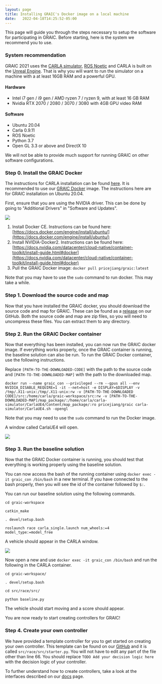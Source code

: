 ```yaml
---
layout: page
title: Installing GRAIC's Docker image on a local machine
date:   2022-04-18T14:25:52-05:00
---
```

This page will guide you through the steps necessary to setup the software for participating in GRAIC. Before starting, here is the system we recommend you to use.

### System recommendation

GRAIC 2021 uses the [CARLA simulator](https://carla.org/), [ROS Noetic](https://www.ros.org/) and CARLA is built on the [Unreal Engine](https://www.unrealengine.com/en-US/). That is why you will want to run the simulator on a machine with a at least 16GB RAM and a powerful GPU.

#### Hardware
- Intel i7 gen / i9 gen / AMD ryzen 7 / ryzen 9, with at least 16 GB RAM
- Nvidia RTX 2070 / 2080 / 3070 / 3080 with 4GB GPU video RAM

#### Software
- Ubuntu 20.04
- Carla 0.9.11
- ROS Noetic
- Python 3.7
- Open GL 3.3 or above and DirectX 10

We will not be able to provide much support for running GRAIC on other software configurations.

### Step 0. Install the GRAIC Docker

The instructions for CARLA installation can be found [here](https://carla.readthedocs.io/en/latest/build_linux/). It is recommended to use our [GRAIC Docker](https://hub.docker.com/r/pricejiang/graic) image. The instructions here are for GRAIC installation on Ubuntu 20.04.

First, ensure that you are using the NVIDIA driver. This can be done by going to "Additional Drivers" in "Software and Updates".

 <img src="/Race/assets/driver_settings.png">

1. Install Docker CE. Instructions can be found here: [https://docs.docker.com/engine/install/ubuntu/](https://docs.docker.com/engine/install/ubuntu/)
2. Install NVIDIA-Docker2. Instructions can be found here:[https://docs.nvidia.com/datacenter/cloud-native/container-toolkit/install-guide.html#docker](https://docs.nvidia.com/datacenter/cloud-native/container-toolkit/install-guide.html#docker)
3. Pull the GRAIC Docker image: `docker pull pricejiang/graic:latest`

Note that you may have to use the `sudo` command to run docker.
This may take a while.


### Step 1. Download the source code and map

Now that you have installed the GRAIC docker, you should download the source code and map for GRAIC.
These can be found as a [release](https://github.com/PoPGRI/Race/releases/tag/0.1.2) on our GitHub.
Both the source code and map are zip files, so you will need to uncompress these files.
You can extract them to any directory.

### Step 2. Run the GRAIC Docker container

Now that everything has been installed, you can now run the GRAIC docker image.
If everything works properly, once the GRAIC container is running, the baseline solution can also be run.
To run the GRAIC Docker container, use the following instructions.

Replace `[PATH-TO-THE-DOWNLOADED-CODE]` with the path to the source code and `[PATH-TO-THE-DOWNLOADED-MAP]` with the path to the downloaded map.
```
docker run --name graic_con --privileged --rm --gpus all --env NVIDIA_DISABLE_REQUIRE=1 -it --net=host -e DISPLAY=$DISPLAY -v /tmp/.X11-unix:/tmp/.X11-unix:rw -v [PATH-TO-THE-DOWNLOADED CODE]/src:/home/carla/graic-workspace/src:rw -v [PATH-TO-THE-DOWNLOADED-MAP]/map_package/:/home/carla/carla-simulator/CarlaUE4/Content/map_package/:ro pricejiang/graic carla-simulator/CarlaUE4.sh -opengl
```
Note that you may need to use the `sudo` command to run the Docker image.

A window called CarlaUE4 will open.

<img src="/Race/assets/carlaue4.png">

### Step 3. Run the baseline solution

Now that the GRAIC Docker container is running, you should test that everything is working properly using the baseline solution.

You can now access the bash of the running container using `docker exec -it graic_con /bin/bash` in a new terminal.
If you have connected to the bash properly, then you will see the id of the container followed by `$:`.

You can run our baseline solution using the following commands.
```
cd graic-workspace
```
```
catkin_make
```
```
. devel/setup.bash
```
```
roslaunch race carla_single.launch num_wheels:=4 model_type:=model_free
```

A vehicle should appear in the CARLA window.

<img src="/Race/assets/baseline.png">

Now open a new and use `docker exec -it graic_con /bin/bash` and run the following in the CARLA container.
```
cd graic-workspace/
```
```
. devel/setup.bash
```
```
cd src/race/src/
```
```
python baseline.py
```
The vehicle should start moving and a score should appear.

You are now ready to start creating controllers for GRAIC!

### Step 4. Create your own controller

We have provided a template controller for you to get started on creating your own controller.
This template can be found on our [GitHub](https://github.com/PoPGRI/Race) and it is called `src/race/src/starter.py`.
You will not have to edit any part of the file other than line 66. You should replace `TODO Add your decision logic here` with the decision logic of your controller.

To further understand how to create controllers, take a look at the interfaces described on our [docs](https://popgri.github.io/Race/documentation/) page.
